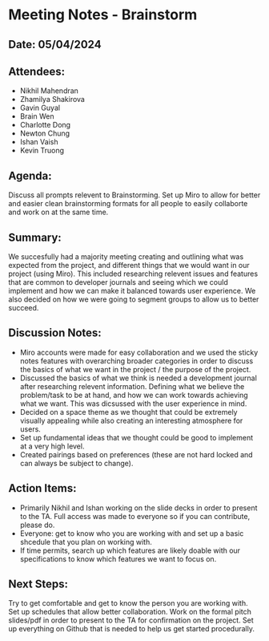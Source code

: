 # Meeting Notes - Brainstorm

## Date: 05/04/2024

## Attendees:
- Nikhil Mahendran
- Zhamilya Shakirova
- Gavin Guyal
- Brain Wen
- Charlotte Dong
- Newton Chung
- Ishan Vaish
- Kevin Truong

## Agenda:
Discuss all prompts relevent to Brainstorming. Set up Miro to allow for better and easier clean brainstorming formats for all people to easily collaborte and work on at the same time.

## Summary:
We succesfully had a majority meeting creating and outlining what was expected from the project, and different things that we would want in our project (using Miro). This included researching relevent issues and features that are common to developer journals and seeing which we could implement and how we can make it balanced towards user experience. We also decided on how we were going to segment groups to allow us to better succeed.

## Discussion Notes:
- Miro accounts were made for easy collaboration and we used the sticky notes features with overarching broader categories in order to discuss the basics of what we want in the project / the purpose of the project.
- Discussed the basics of what we think is needed a development journal after researching relevent information. Defining what we believe the problem/task to be at hand, and how we can work towards achieving what we want. This was dicsussed with the user experience in mind.
- Decided on a space theme as we thought that could be extremely visually appealing while also creating an interesting atmosphere for users.
- Set up fundamental ideas that we thought could be good to implement at a very high level.
- Created pairings based on preferences (these are not hard locked and can always be subject to change).
  

## Action Items:
- Primarily Nikhil and Ishan working on the slide decks in order to present to the TA. Full access was made to everyone so if you can contribute, please do.
- Everyone: get to know who you are working with and set up a basic shcedule that you plan on working with.
- If time permits, search up which features are likely doable with our specifications to know which features we want to focus on.

## Next Steps:
Try to get comfortable and get to know the person you are working with. Set up schedules that allow better collaboration. Work on the formal pitch slides/pdf in order to present to the TA for confirmation on the project. Set up everything on Github that is needed to help us get started procedurally.


